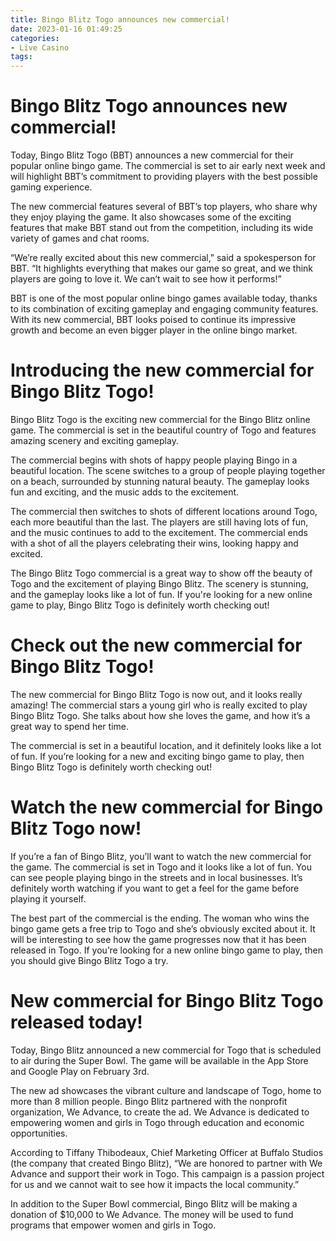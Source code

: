 ```yaml
---
title: Bingo Blitz Togo announces new commercial!
date: 2023-01-16 01:49:25
categories:
- Live Casino
tags:
---
```



#  Bingo Blitz Togo announces new commercial!

Today, Bingo Blitz Togo (BBT) announces a new commercial for their popular online bingo game. The commercial is set to air early next week and will highlight BBT’s commitment to providing players with the best possible gaming experience.

The new commercial features several of BBT’s top players, who share why they enjoy playing the game. It also showcases some of the exciting features that make BBT stand out from the competition, including its wide variety of games and chat rooms.

“We’re really excited about this new commercial,” said a spokesperson for BBT. “It highlights everything that makes our game so great, and we think players are going to love it. We can’t wait to see how it performs!”

BBT is one of the most popular online bingo games available today, thanks to its combination of exciting gameplay and engaging community features. With its new commercial, BBT looks poised to continue its impressive growth and become an even bigger player in the online bingo market.

#  Introducing the new commercial for Bingo Blitz Togo!

Bingo Blitz Togo is the exciting new commercial for the Bingo Blitz online game. The commercial is set in the beautiful country of Togo and features amazing scenery and exciting gameplay.

The commercial begins with shots of happy people playing Bingo in a beautiful location. The scene switches to a group of people playing together on a beach, surrounded by stunning natural beauty. The gameplay looks fun and exciting, and the music adds to the excitement.

The commercial then switches to shots of different locations around Togo, each more beautiful than the last. The players are still having lots of fun, and the music continues to add to the excitement. The commercial ends with a shot of all the players celebrating their wins, looking happy and excited.

The Bingo Blitz Togo commercial is a great way to show off the beauty of Togo and the excitement of playing Bingo Blitz. The scenery is stunning, and the gameplay looks like a lot of fun. If you're looking for a new online game to play, Bingo Blitz Togo is definitely worth checking out!

#  Check out the new commercial for Bingo Blitz Togo!

The new commercial for Bingo Blitz Togo is now out, and it looks really amazing! The commercial stars a young girl who is really excited to play Bingo Blitz Togo. She talks about how she loves the game, and how it’s a great way to spend her time.

The commercial is set in a beautiful location, and it definitely looks like a lot of fun. If you’re looking for a new and exciting bingo game to play, then Bingo Blitz Togo is definitely worth checking out!

#  Watch the new commercial for Bingo Blitz Togo now!

If you’re a fan of Bingo Blitz, you’ll want to watch the new commercial for the game. The commercial is set in Togo and it looks like a lot of fun. You can see people playing bingo in the streets and in local businesses. It’s definitely worth watching if you want to get a feel for the game before playing it yourself.

The best part of the commercial is the ending. The woman who wins the bingo game gets a free trip to Togo and she’s obviously excited about it. It will be interesting to see how the game progresses now that it has been released in Togo. If you’re looking for a new online bingo game to play, then you should give Bingo Blitz Togo a try.

#  New commercial for Bingo Blitz Togo released today!

Today, Bingo Blitz announced a new commercial for Togo that is scheduled to air during the Super Bowl. The game will be available in the App Store and Google Play on February 3rd.

The new ad showcases the vibrant culture and landscape of Togo, home to more than 8 million people. Bingo Blitz partnered with the nonprofit organization, We Advance, to create the ad. We Advance is dedicated to empowering women and girls in Togo through education and economic opportunities.

According to Tiffany Thibodeaux, Chief Marketing Officer at Buffalo Studios (the company that created Bingo Blitz), “We are honored to partner with We Advance and support their work in Togo. This campaign is a passion project for us and we cannot wait to see how it impacts the local community.”

In addition to the Super Bowl commercial, Bingo Blitz will be making a donation of $10,000 to We Advance. The money will be used to fund programs that empower women and girls in Togo.